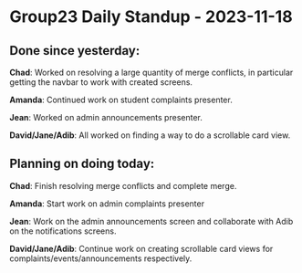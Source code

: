 # Group23 Daily Standup - 2023-11-18

## Done since yesterday:

**Chad**: Worked on resolving a large quantity of merge conflicts, in particular getting the navbar to work with created screens.

**Amanda**: Continued work on student complaints presenter.

**Jean**: Worked on admin announcements presenter.

**David/Jane/Adib**: All worked on finding a way to do a scrollable card view.

## Planning on doing today:

**Chad**: Finish resolving merge conflicts and complete merge.

**Amanda**: Start work on admin complaints presenter

**Jean**: Work on the admin announcements screen and collaborate with Adib on the notifications screens.

**David/Jane/Adib**: Continue work on creating scrollable card views for complaints/events/announcements respectively.
